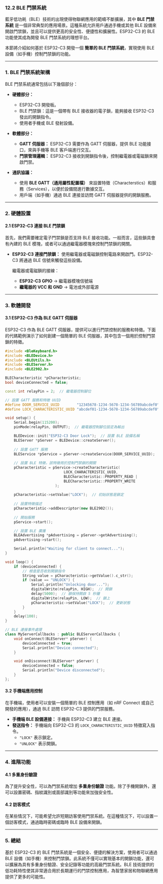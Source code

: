 ### 12.2 **BLE 門禁系統**

藍牙低功耗（BLE）技術的出現使得物聯網應用的範疇不斷擴展，其中 **BLE 門禁系統** 是一個非常典型的應用場景。這種系統允許用戶通過手機或其他 BLE 設備來開啟門禁鎖，並且可以提供更高的安全性、便捷性和擴展性。ESP32-C3 的 BLE 功能使其成為開發 BLE 門禁系統的理想平台。

本節將介紹如何基於 ESP32-C3 開發一個 **簡單的 BLE 門禁系統**，實現使用 BLE 設備（如手機）控制門禁鎖的功能。

---

### 1. **BLE 門禁系統架構**

BLE 門禁系統通常包括以下幾個部分：

- **硬體部分：** 
  - ESP32-C3 開發板。
  - BLE 門禁鎖：這是一個帶有 BLE 接收器的電子鎖，能夠接收 ESP32-C3 發出的開鎖指令。
  - 使用者手機或 BLE 發射設備。
  
- **軟體部分：**
  - **GATT 伺服器：** ESP32-C3 需要作為 GATT 伺服器，提供 BLE 功能接口，來與手機等 BLE 客戶端進行交互。
  - **門禁管理邏輯：** ESP32-C3 接收到開鎖指令後，控制繼電器或電磁鎖來開啟門禁。

- **通訊協議：**
  - 使用 **BLE GATT（通用屬性配置檔）** 來設置特徵（Characterstics）和服務（Services），以便於設備間進行數據交互。
  - 用戶端（如手機）通過 BLE 連接並訪問 GATT 伺服器提供的開鎖服務。

---

### 2. **硬體設置**

#### 2.1 **ESP32-C3 連接 BLE 門禁鎖**

首先，我們需要確定電子門禁鎖是否支持 BLE 接收功能。一般而言，這些鎖具會有內建的 BLE 模塊，或者可以通過繼電器模塊來控制門禁鎖的開關。

- **ESP32-C3 連接門禁鎖：** 使用繼電器或電磁鎖控制電路來開啟門。ESP32-C3 將通過 BLE 信號來觸發這些設備。
  
  繼電器或電磁鎖的接線：
  - **ESP32-C3 GPIO** → 繼電器模塊信號端
  - **繼電器的 VCC 和 GND** → 電池或外部電源

---

### 3. **軟體開發**

#### 3.1 **ESP32-C3 作為 BLE GATT 伺服器**

ESP32-C3 作為 BLE GATT 伺服器，提供可以進行門禁控制的服務和特徵。下面的代碼範例演示了如何創建一個簡單的 BLE 伺服器，其中包含一個用於控制門禁鎖的特徵。

```cpp
#include <BleKeyboard.h>
#include <BLEDevice.h>
#include <BLEUtils.h>
#include <BLEServer.h>
#include <BLE2902.h>

BLECharacteristic *pCharacteristic;
bool deviceConnected = false;

const int relayPin = 2;  // 繼電器控制腳位

// 設置 GATT 服務和特徵 UUID
#define DOOR_SERVICE_UUID        "12345678-1234-5678-1234-56789abcdef0"
#define LOCK_CHARACTERISTIC_UUID "abcdef01-1234-5678-1234-56789abcdef0"

void setup() {
    Serial.begin(115200);
    pinMode(relayPin, OUTPUT);  // 繼電器控制腳位設定為輸出

    BLEDevice::init("ESP32-C3 Door Lock");  // 設置 BLE 設備名稱
    BLEServer *pServer = BLEDevice::createServer();
    
    // 設置 GATT 服務
    BLEService *pService = pServer->createService(DOOR_SERVICE_UUID);
    
    // 設置 BLE 特徵，該特徵用於控制門禁鎖的開關
    pCharacteristic = pService->createCharacteristic(
                           LOCK_CHARACTERISTIC_UUID,
                           BLECharacteristic::PROPERTY_READ |
                           BLECharacteristic::PROPERTY_WRITE
                       );
                       
    pCharacteristic->setValue("LOCK");  // 初始狀態是鎖定
    
    // 設置特徵描述
    pCharacteristic->addDescriptor(new BLE2902());
    
    // 開始服務
    pService->start();

    // 設置 BLE 廣播
    BLEAdvertising *pAdvertising = pServer->getAdvertising();
    pAdvertising->start();

    Serial.println("Waiting for client to connect...");
}

void loop() {
    if (deviceConnected) {
        // 檢查是否收到開鎖指令
        String value = pCharacteristic->getValue().c_str();
        if (value == "UNLOCK") {
            Serial.println("Unlocking door...");
            digitalWrite(relayPin, HIGH);  // 開鎖
            delay(5000);  // 鎖保持開啟 5 秒鐘
            digitalWrite(relayPin, LOW);  // 鎖上
            pCharacteristic->setValue("LOCK");  // 更新狀態
        }
    }
    delay(100);
}

// BLE 連接事件處理
class MyServerCallbacks : public BLEServerCallbacks {
    void onConnect(BLEServer* pServer) {
        deviceConnected = true;
        Serial.println("Device connected");
    }

    void onDisconnect(BLEServer* pServer) {
        deviceConnected = false;
        Serial.println("Device disconnected");
    }
};
```

#### 3.2 **手機端應用控制**

在手機端，使用者可以安裝一個簡單的 BLE 控制應用（如 nRF Connect 或自己開發的應用），通過 BLE 訪問 ESP32-C3 提供的門禁服務。

- **手機端 BLE 設備連接：** 手機與 ESP32-C3 建立 BLE 連接。
- **發送指令：** 手機端向 ESP32-C3 的 `LOCK_CHARACTERISTIC_UUID` 特徵寫入指令。
  - `"LOCK"` 表示鎖定。
  - `"UNLOCK"` 表示開鎖。

---

### 4. **進階功能**

#### 4.1 **多重身份驗證**

為了提升安全性，可以為門禁系統增加 **多重身份驗證** 功能。除了手機開鎖外，還可以設置密碼、指紋識別或面部識別等功能來加強安全性。

#### 4.2 **訪客模式**

在某些情況下，可能希望允許短期訪客使用門禁系統。在這種情況下，可以設置一個訪客模式，通過臨時密碼或臨時 BLE 設備來開鎖。

---

### 5. **總結**

基於 ESP32-C3 的 BLE 門禁系統是一個安全、便捷的解決方案，使用者可以通過 BLE 設備（如手機）來控制門禁鎖。此系統不僅可以實現基本的開鎖功能，還可以擴展為具有多重身份驗證、安全記錄等功能的高級門禁系統。BLE 技術提供的低功耗特性使其非常適合用於長期運行的門禁控制應用，為智慧家居和物聯網應用提供了更多的可能性。
